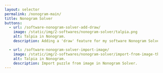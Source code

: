 ```yaml
---
layout: selector
permalink: /nonogram-main/
title: Nonogram Solver
buttons:
  - url: /software-nonogram-solver-add-draw/
    image: /static/img/2-softwares/nonogram-solver/talpia.png
    alt: Talpia in Nonogram.
    description: Adding a 'draw' feature for my software Nonogram Solver.

  - url: /software-nonogram-solver-import-image/
    image: /static/img/2-softwares/nonogram-solver/import-from-image-thumb.png
    alt: Talpia in Nonogram.
    description: Import puzzle from image in Nonogram Solver.
---
```

